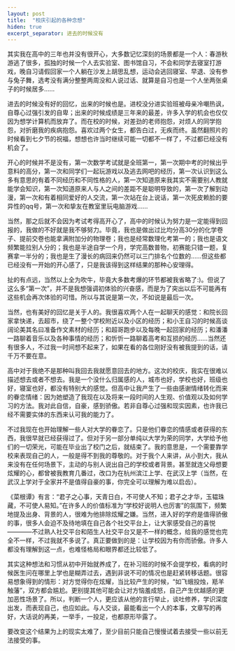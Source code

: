 ```yaml
---
layout: post
title:  "校庆引起的各种念想"
hiden: true
excerpt_separator: 进去的时候没有
---
```

 
其实我在高中的三年也并没有很开心，大多数记忆深刻的场景都是一个人：春游秋游逃了很多，孤独的时候一个人去实验室、图书馆自习，不会和同学去寝室打游戏，晚自习请假回家一个人躺在沙发上胡思乱想，运动会逃回寝室、早退、没有参与兔子舞，选考没有满分整整两周没和人说过话、就算是自习也是一个人坐两张桌子的时候居多……

进去的时候没有好的回忆，出来的时候也是。进校没分进实验班被母亲冷嘲热讽，自尊心过强引发的自卑；出来的时候成绩是三年来的最差，许多入学的机会也仅仅因为想学计算机而放弃了。而在校的时候，对差劲的老师抱怨，对烦人的同学抱怨，对折磨我的疾病抱怨。喜欢过两个女生，都告白过，无疾而终。虽然翻照片的时候看到七夕节的祝福，想想也许当时继续可能一切都不一样了，不过都已经没有机会了。

开心的时候并不是没有，第一次数学考试就是全班第一，第一次期中考的时候出乎意料的高分，第一次和同学们一起玩游戏以及逃去网吧的经历，第一次认识到这么多有意思的有着不同经历和不同性格的人，第一次知道原来我其实不需要别人教就能学会知识，第一次知道原来人与人之间的差距不是聪明导致的，第一次了解到动漫，第一次和有着相同爱好的人交流，第一次站在台上说话，第一次死皮赖脸的要异性的qq号，第一次和挚友在教室里玩电脑游戏……

当然，那之后就不会因为考试考得高开心了，高中的时候认为努力是一定能得到回报的，我做的不好就是我不够努力。毕竟，我也是做出过比均分高30分的化学卷子、提前交卷也能拿满附加分的物理卷；我也是经常数理化考第一的；我也是语文频繁能拉别人分的；我也是半途自学一个月，学完高数普物，初赛能只错一题，复赛拿一半分的；我也是生了漫长的病回来仍然可以三门排名个位数的……但这些都已经没有一开始的开心感了，只是我该得到这样结果的那种心安理得。

扯的有点远，当然以上全为吹牛，毕竟大多数考爆的环节都被我省略了:)。但说了这么多“第一次”，并不是我想强调初体验的兴奋感，而是为了突出以后不可能再有这些机会再次体验的可惜。所以与其说是第一次，不如说是最后一次。

当然，也有美好的回忆是关于人的。我很喜欢两个人在一起聊天的感觉：和院长回家拿快递，去超市，绕了一整个学校附近以及小区的经历；和小王自习的时候高谈阔论美其名曰准备作文素材的经历；和超哥跑步以及每晚一起回家的经历；和潘潘一路聊着音乐以及各种事情的经历；和忻忻一路聊着高考和互损的经历……当然还有很多人，不过我一时间想不起来了，如果在看的各位刚好没有被我提到的话，请千万不要在意。

高中对于我绝不是那种叫我回去我就愿意回去的地方。这次的校庆，我实在很难以描述想去或者不想去。我是一个没什么归属感的人，城市也好，学校也好，班级也好，寝室也好，都没有特别大的感觉。但高中让我产生了一些由感谢情绪转化而来的眷恋情绪：因为她塑造了我现在以及将来一段时间的人生观、价值观以及如何学习的方法。我对此自信，自豪，感到骄傲。若非自尊心过强和现实因素，也许我已经不需要实体的东西来认可我的能力了。

不过我现在也开始理解一些人对大学的眷恋了。只是他们眷恋的情感或者获得的东西，我很早就已经获得过了。但对于另一部分单纯以大学为荣的同学，大学给予他们的一切荣光，可能在毕业出了校门之后，就结束了。我的意思是，一个需要靠学校来表现自己的人，一般是得不到我的尊敬的。对于我个人来讲，从小到大，我从来没有在任何场景下，主动的与别人说出自己的学校或者背景。甚至就连父母想要炫耀的心，都曾被我教育几番过，改口为在杭州滨江上学、在武汉上学（当然，在武汉上学对于全家并不是值得自豪的事，你完全可以理解为难以启齿）。

《菜根谭》有言：“君子之心事，天青日白，不可使人不知；君子之才华，玉韫珠藏，不可使人易知。”在许多人的价值标准为“学校好说明人也厉害”的氛围下，频繁地提及出身、背景的人，很难为他排除炫耀之嫌。当然，进入好的学府是值得骄傲的事，很多人会迫不及待地填在自己各个社交平台上，让大家感受自己的喜悦————不过熟人社交平台和陌生人社交平台又是不一样的概念，给我的感觉也完全不一样，不过我就不多说了。真正要做到的是：让学校因为有你而骄傲。许多人都没有理解到这一点，也难怪格局和眼界都还比较低了。

其实这种想法和习惯从初中开始就养成了，在补习班的时候不会提学校，看病的时候医生问在哪里上学也是糊弄过去，遇到非说不可的情况也是赶紧转移话题。很容易想象得到的情形：对方觉得你在炫耀，当比较产生的时候，“如飞蛾投烛，羝羊触藩”，双方都会尴尬。更别提其他可能会让对方恼羞成怒，自己产生优越感的更加恶性场景了。所以，判断一个人，更应该从他的言行举止，谈吐修养，学识深度出发，而表现自己，也应如此。与人交谈，最能看出一个人的本事，文章写的再好，大话说的再美，一举手，一投足，也都原形毕露了。

要改变这个结果为上的现实太难了，至少目前只能自己慢慢试着去接受一些以前无法接受的事。